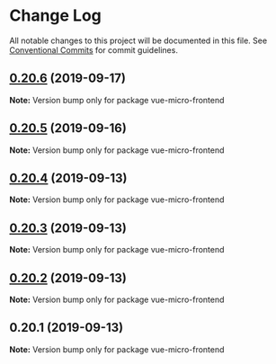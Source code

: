 # Change Log

All notable changes to this project will be documented in this file.
See [Conventional Commits](https://conventionalcommits.org) for commit guidelines.

## [0.20.6](https://github.com/Woukiwoukiwa/vue-micro-frontend/compare/vue-micro-frontend@0.20.5...vue-micro-frontend@0.20.6) (2019-09-17)

**Note:** Version bump only for package vue-micro-frontend





## [0.20.5](https://github.com/Woukiwoukiwa/vue-micro-frontend/compare/vue-micro-frontend@0.20.4...vue-micro-frontend@0.20.5) (2019-09-16)

**Note:** Version bump only for package vue-micro-frontend





## [0.20.4](https://github.com/Woukiwoukiwa/vue-micro-frontend/compare/vue-micro-frontend@0.20.3...vue-micro-frontend@0.20.4) (2019-09-13)

**Note:** Version bump only for package vue-micro-frontend





## [0.20.3](https://github.com/Woukiwoukiwa/vue-micro-frontend/compare/vue-micro-frontend@0.20.2...vue-micro-frontend@0.20.3) (2019-09-13)

**Note:** Version bump only for package vue-micro-frontend





## [0.20.2](https://github.com/Woukiwoukiwa/vue-micro-frontend/compare/vue-micro-frontend@0.20.1...vue-micro-frontend@0.20.2) (2019-09-13)

**Note:** Version bump only for package vue-micro-frontend





## 0.20.1 (2019-09-13)

**Note:** Version bump only for package vue-micro-frontend
